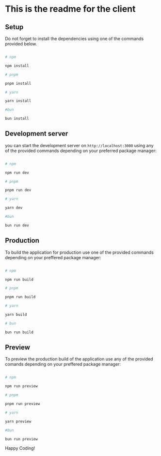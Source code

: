 # This is the readme for the client

## Setup

Do not forget to install the dependencies using one of the commands provided below.

```bash

# npm

npm install

# pnpm

pnpm install

# yarn

yarn install

#bun

bun install
```

## Development server

you can start the development server on `http://localhost:3000` using any of the provided commands depending on your preferred package manager:

```bash

# npm

npm run dev

# pnpm

pnpm run dev

# yarn

yarn dev

#bun

bun run dev
```

## Production

To build the application for production use one of the provided commands depending on your preffered package manager:

```bash

# npm 

npm run build

# pnpm

pnpm run build

# yarn

yarn build

# bun

bun run build
```

## Preview

To preview the production build of the application use any of the provided comands depending on your preffered package manager:

```bash

# npm

npm run preview

# pnpm

pnpm run preview

# yarn

yarn preview

#bun

bun run preview

```

Happy Coding!
